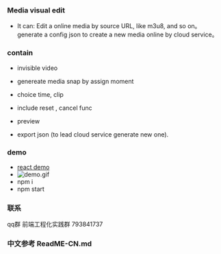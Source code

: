 ### Media visual edit

- It can: Edit a online media by source URL, like m3u8, and so on。 generate a config json to create a new media online by cloud service。 

### contain

- invisible video

- genereate media snap by assign moment

- choice time, clip

- include reset , cancel func

- preview

- export json  (to lead cloud service generate new one).  

### demo
- [react demo](https://github.com/murongqimiao/videoClip)
- ![demo.gif](https://github.com/murongqimiao/videoClip/blob/master/demo.gif)
- npm i
- npm start


### 联系
qq群 前端工程化实践群 793841737

### 中文参考 ReadME-CN.md
